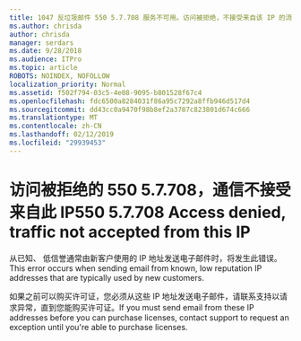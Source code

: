 ```yaml
---
title: 1047 反垃圾邮件 550 5.7.708 服务不可用。访问被拒绝，不接受来自该 IP 的流量
ms.author: chrisda
author: chrisda
manager: serdars
ms.date: 9/28/2018
ms.audience: ITPro
ms.topic: article
ROBOTS: NOINDEX, NOFOLLOW
localization_priority: Normal
ms.assetid: f502f794-03c5-4e08-9095-b801528f67c4
ms.openlocfilehash: fdc6500a8284031f86a95c7292a8ffb946d517d4
ms.sourcegitcommit: dd43cc0a9470f98b8ef2a3787c823801d674c666
ms.translationtype: MT
ms.contentlocale: zh-CN
ms.lasthandoff: 02/12/2019
ms.locfileid: "29939453"
---
```

# <a name="550-57708-access-denied-traffic-not-accepted-from-this-ip"></a><span data-ttu-id="d2475-103">访问被拒绝的 550 5.7.708，通信不接受来自此 IP</span><span class="sxs-lookup"><span data-stu-id="d2475-103">550 5.7.708 Access denied, traffic not accepted from this IP</span></span>

<span data-ttu-id="d2475-104">从已知、 低信誉通常由新客户使用的 IP 地址发送电子邮件时，将发生此错误。</span><span class="sxs-lookup"><span data-stu-id="d2475-104">This error occurs when sending email from known, low reputation IP addresses that are typically used by new customers.</span></span>
  
<span data-ttu-id="d2475-105">如果之前可以购买许可证，您必须从这些 IP 地址发送电子邮件，请联系支持以请求异常，直到您能购买许可证。</span><span class="sxs-lookup"><span data-stu-id="d2475-105">If you must send email from these IP addresses before you can purchase licenses, contact support to request an exception until you're able to purchase licenses.</span></span>
  

